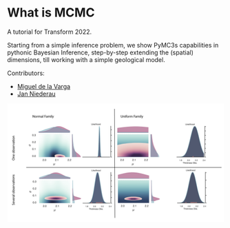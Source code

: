 # What is MCMC 

A tutorial for Transform 2022.

Starting from a simple inference problem, we show PyMC3s capabilities in pythonic Bayesian Inference, step-by-step extending the (spatial) dimensions, till working with a simple geological model.

Contributors:
* [Miguel de la Varga](https://github.com/Leguark/)  
* [Jan Niederau](https://github.com/Japhiolite)


![image](https://raw.githubusercontent.com/cgre-aachen/gempy_workshops/master/workshops/Transform2022/images/Models-01.png)
